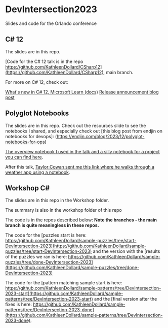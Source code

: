 # DevIntersection2023

Slides and code for the Orlando conference

## C# 12

The slides are in this repo.

[Code for the C# 12 talk is in the repo https://github.com/KathleenDollard/CSharp12](https://github.com/KathleenDollard/CSharp12), main branch.

For more on C# 12, check out:

[What's new in C# 12, Microsoft Learn (docs)](https://learn.microsoft.com/dotnet/csharp/whats-new/csharp-12)
[Release announcement blog post](https://devblogs.microsoft.com/dotnet/announcing-csharp-12/)

## Polyglot Notebooks

The slides are in this repo. Check out the resources slide to see the notebooks I shared, and especially check out [this blog post from endjin on notebooks for devops]: (https://endjin.com/blog/2023/12/polyglot-notebooks-for-ops)

[The overview notebook I used in the talk and a silly notebook for a project you can find here](https://github.com/KathleenDollard/sample-interactive).

After this talk, [Taylor Cowan sent me this link where he walks through a weather app using a notebook](https://www.linkedin.com/posts/taylorcowan_traveltech-semantickernel-openai-activity-7122086064760004608-HBKM?utm_source=share&utm_medium=member_desktop).

## Workshop C#

The slides are in this repo in the Workshop folder.

The summary is also in the workshop folder of this repo

The code is in the repos described below: **Note the branches - the main branch is quite meaningless in these repos.**

The code for the [puzzles start is here: https://github.com/KathleenDollard/sample-puzzles/tree/start-DevIntersection-2023](https://github.com/KathleenDollard/sample-puzzles/tree/start-DevIntersection-2023) and the version with the [results of the puzzles we ran is here: https://github.com/KathleenDollard/sample-puzzles/tree/done-DevIntersection-2023](https://github.com/KathleenDollard/sample-puzzles/tree/done-DevIntersection-2023)

The code for the [pattern matching sample start is here: https://github.com/KathleenDollard/sample-patterns/tree/DevIntersection-2023-start](https://github.com/KathleenDollard/sample-patterns/tree/DevIntersection-2023-start) and the [final version after the fixes is here: https://github.com/KathleenDollard/sample-patterns/tree/DevIntersection-2023-done](https://github.com/KathleenDollard/sample-patterns/tree/DevIntersection-2023-done).